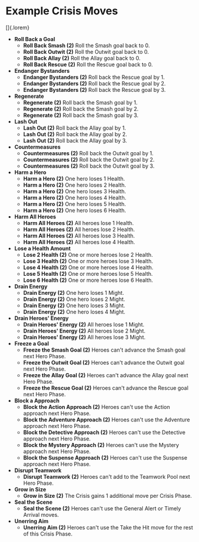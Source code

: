 # Example Crisis Moves

[]{.lorem}

- **Roll Back a Goal**
  - **Roll Back Smash  (2)** Roll the Smash  goal back to 0.
  - **Roll Back Outwit (2)** Roll the Outwit goal back to 0.
  - **Roll Back Allay  (2)** Roll the Allay  goal back to 0.
  - **Roll Back Rescue (2)** Roll the Rescue goal back to 0.
- **Endanger Bystanders**
  - **Endanger Bystanders (2)** Roll back the Rescue goal by 1.
  - **Endanger Bystanders (2)** Roll back the Rescue goal by 2.
  - **Endanger Bystanders (2)** Roll back the Rescue goal by 3.
- **Regenerate**
  - **Regenerate (2)** Roll back the Smash goal by 1.
  - **Regenerate (2)** Roll back the Smash goal by 2.
  - **Regenerate (2)** Roll back the Smash goal by 3.
- **Lash Out**
  - **Lash Out (2)** Roll back the Allay goal by 1.
  - **Lash Out (2)** Roll back the Allay goal by 2.
  - **Lash Out (2)** Roll back the Allay goal by 3.
- **Countermeasures**
  - **Countermeasures (2)** Roll back the Outwit goal by 1.
  - **Countermeasures (2)** Roll back the Outwit goal by 2.
  - **Countermeasures (2)** Roll back the Outwit goal by 3.
- **Harm a Hero**
  - **Harm a Hero (2)** One hero loses 1 Health.
  - **Harm a Hero (2)** One hero loses 2 Health.
  - **Harm a Hero (2)** One hero loses 3 Health.
  - **Harm a Hero (2)** One hero loses 4 Health.
  - **Harm a Hero (2)** One hero loses 5 Health.
  - **Harm a Hero (2)** One hero loses 6 Health.
- **Harm All Heroes**
  - **Harm All Heroes (2)** All heroes lose 1 Health.
  - **Harm All Heroes (2)** All heroes lose 2 Health.
  - **Harm All Heroes (2)** All heroes lose 3 Health.
  - **Harm All Heroes (2)** All heroes lose 4 Health.
- **Lose a Health Amount**
  - **Lose 2 Health (2)** One or more heroes lose 2 Health.
  - **Lose 3 Health (2)** One or more heroes lose 3 Health.
  - **Lose 4 Health (2)** One or more heroes lose 4 Health.
  - **Lose 5 Health (2)** One or more heroes lose 5 Health.
  - **Lose 6 Health (2)** One or more heroes lose 6 Health.
- **Drain Energy**
  - **Drain Energy (2)** One hero loses 1 Might.
  - **Drain Energy (2)** One hero loses 2 Might.
  - **Drain Energy (2)** One hero loses 3 Might.
  - **Drain Energy (2)** One hero loses 4 Might.
- **Drain Heroes' Energy**
  - **Drain Heroes' Energy (2)** All heroes lose 1 Might.
  - **Drain Heroes' Energy (2)** All heroes lose 2 Might.
  - **Drain Heroes' Energy (2)** All heroes lose 3 Might.
- **Freeze a Goal**
  - **Freeze the Smash  Goal (2)** Heroes can't advance the Smash goal next Hero Phase.
  - **Freeze the Outwit Goal (2)** Heroes can't advance the Outwit goal next Hero Phase.
  - **Freeze the Allay  Goal (2)** Heroes can't advance the Allay goal next Hero Phase.
  - **Freeze the Rescue Goal (2)** Heroes can't advance the Rescue goal next Hero Phase.
- **Block a Approach**
  - **Block the Action    Approach (2)** Heroes can't use the Action    approach next Hero Phase.
  - **Block the Adventure Approach (2)** Heroes can't use the Adventure approach next Hero Phase.
  - **Block the Detective Approach (2)** Heroes can't use the Detective approach next Hero Phase.
  - **Block the Mystery   Approach (2)** Heroes can't use the Mystery   approach next Hero Phase.
  - **Block the Suspense  Approach (2)** Heroes can't use the Suspense  approach next Hero Phase.
- **Disrupt Teamwork**
  - **Disrupt Teamwork (2)** Heroes can't add to the Teamwork Pool next Hero Phase.
- **Grow in Size**
  - **Grow in Size (2)** The Crisis gains 1 additional move per Crisis Phase.
- **Seal the Scene**
  - **Seal the Scene (2)** Heroes can't use the General Alert or Timely Arrival moves.
- **Unerring Aim**
  - **Unerring Aim (2)** Heroes can't use the Take the Hit move for the rest of this Crisis Phase.
